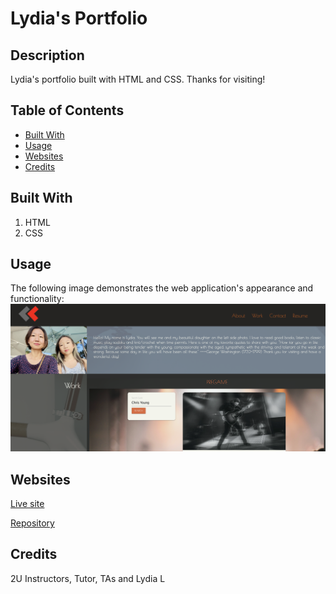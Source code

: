 # Lydia's Portfolio

## Description

Lydia's portfolio built with HTML and CSS. 
Thanks for visiting!


## Table of Contents

* [Built With](#Builtwith)
* [Usage](#Usage)
* [Websites](#Websites)
* [Credits](#Credits)


## Built With

1. HTML
2. CSS

## Usage
The following image demonstrates the web application's appearance and functionality:
<img src="./assets/image/updated.png" alt="portfolio"/>


## Websites

[Live site](https://lydiaart.github.io/LydiasPortfolio/)

[Repository](https://github.com/lydiaart/LydiasPortfolio)


## Credits

2U Instructors, Tutor, TAs and Lydia L
